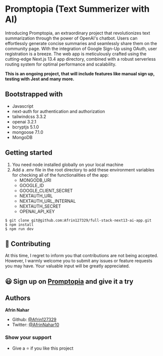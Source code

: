 # Promptopia (Text Summerizer with AI)

Introducing Promptopia, an extraordinary project that revolutionizes text summarization through the power of OpenAI's chatbot. Users can effortlessly generate concise summaries and seamlessly share them on the community page. With the integration of Google Sign-Up using OAuth, user registration is a breeze. The web app is meticulously crafted using the cutting-edge Next.js 13.4 app directory, combined with a robust serverless routing system for optimal performance and scalability.

**This is an ongoing project, that will include features like manual sign up, testing with Jest and many more.**

## Bootstrapped with

- Javascript
- next-auth for authentication and authorization
- tailwindcss 3.3.2
- openai 3.2.1
- bcryptjs 5.1.0
- mongoose 7.1.0
- MongoDB

## Getting started

1. You need node installed globally on your local machine
2. Add a .env file in the root directory to add these environment variables for checking all of the functionalities of the app:
   - MONGODB_URI
   - GOOGLE_ID
   - GOOGLE_CLIENT_SECRET
   - NEXTAUTH_URL
   - NEXTAUTH_URL_INTERNAL
   - NEXTAUTH_SECRET
   - OPENAI_API_KEY

```
$ git clone git@github.com:Afrin127329/full-stack-next13-ai-app.git
$ npm install
$ npm run dev
```

## 🤝 Contributing

At this time, I regret to inform you that contributions are not being accepted. However, I warmly welcome you to submit any issues or feature requests you may have. Your valuable input will be greatly appreciated.

## 😃 Sign up on [Promptopia](https://full-stack-next13-ai-app.vercel.app/) and give it a try

## Authors

**Afrin Nahar**

- Github: [@Afrin127329](https://github.com/Afrin127329)
- Twitter: [@AfrinNahar10](https://twitter.com/AfrinNahar10)

### Show your support

- Give a ⭐ if you like this project

